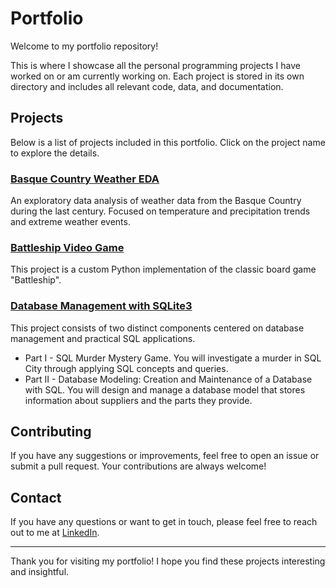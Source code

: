 # Portfolio

Welcome to my portfolio repository!

This is where I showcase all the personal programming projects I have worked on or am currently working on. Each project is stored in its own directory and includes all relevant code, data, and documentation.

## Projects

Below is a list of projects included in this portfolio. Click on the project name to explore the details.

### [Basque Country Weather EDA](./basque_country_weather_EDA)

An exploratory data analysis of weather data from the Basque Country during the last century. Focused on temperature and precipitation trends and extreme weather events.

### [Battleship Video Game](./battleship_videogame)

This project is a custom Python implementation of the classic board game "Battleship".

### [Database Management with SQLite3](./SQL_databases)

This project consists of two distinct components centered on database management and practical SQL applications.

* Part I - SQL Murder Mystery Game. You will investigate a murder in SQL City through applying SQL concepts and queries.
* Part II - Database Modeling: Creation and Maintenance of a Database with SQL. You will design and manage a database model that stores information about suppliers and the parts they provide.


## Contributing

If you have any suggestions or improvements, feel free to open an issue or submit a pull request. Your contributions are always welcome!

## Contact

If you have any questions or want to get in touch, please feel free to reach out to me at [LinkedIn](https://www.linkedin.com/in/landercombarroexposito/).

---

Thank you for visiting my portfolio! I hope you find these projects interesting and insightful.
